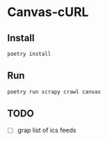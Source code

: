 # Canvas-cURL

## Install

```bash
poetry install
```

## Run

```bash
poetry run scrapy crawl canvas
```

## TODO

- [ ] grap list of ics feeds

